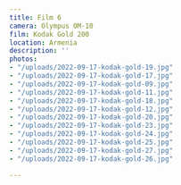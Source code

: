 ```yaml
---
title: Film 6
camera: Olympus OM-10
film: Kodak Gold 200
location: Armenia
description: ''
photos:
- "/uploads/2022-09-17-kodak-gold-19.jpg"
- "/uploads/2022-09-17-kodak-gold-17.jpg"
- "/uploads/2022-09-17-kodak-gold-09.jpg"
- "/uploads/2022-09-17-kodak-gold-11.jpg"
- "/uploads/2022-09-17-kodak-gold-18.jpg"
- "/uploads/2022-09-17-kodak-gold-12.jpg"
- "/uploads/2022-09-17-kodak-gold-20.jpg"
- "/uploads/2022-09-17-kodak-gold-23.jpg"
- "/uploads/2022-09-17-kodak-gold-24.jpg"
- "/uploads/2022-09-17-kodak-gold-25.jpg"
- "/uploads/2022-09-17-kodak-gold-27.jpg"
- "/uploads/2022-09-17-kodak-gold-26.jpg"

---
```

